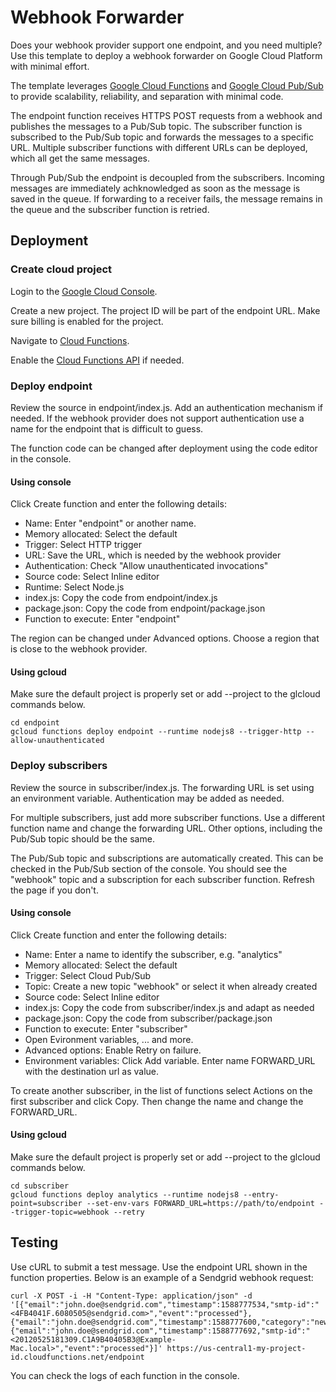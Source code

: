 # Webhook Forwarder

Does your webhook provider support one endpoint, and you need multiple? Use this template to deploy a webhook forwarder on Google Cloud Platform with minimal effort.

The template leverages [Google Cloud Functions](https://cloud.google.com/functions/docs/concepts/overview) and [Google Cloud Pub/Sub](https://cloud.google.com/pubsub/docs/overview) to provide scalability, reliability, and separation with minimal code.

The endpoint function receives HTTPS POST requests from a webhook and publishes the messages to a Pub/Sub topic. The subscriber function is subscribed to the Pub/Sub topic and forwards the messages to a specific URL. Multiple subscriber functions with different URLs can be deployed, which all get the same messages. 

Through Pub/Sub the endpoint is decoupled from the subscribers. Incoming messages are immediately achknowledged as soon as the message is saved in the queue. If forwarding to a receiver fails, the message remains in the queue and the subscriber function is retried. 

## Deployment

### Create cloud project

Login to the [Google Cloud Console](https://console.cloud.google.com/). 

Create a new project. The project ID will be part of the endpoint URL. Make sure billing is enabled for the project.

Navigate to [Cloud Functions](https://console.cloud.google.com/functions).

Enable the [Cloud Functions API](https://console.cloud.google.com/flows/enableapi?apiid=cloudfunctions) if needed.

### Deploy endpoint

Review the source in endpoint/index.js. Add an authentication mechanism if needed. If the webhook provider does not support authentication use a name for the endpoint that is difficult to guess.

The function code can be changed after deployment using the code editor in the console.

#### Using console

Click Create function and enter the following details:

* Name: Enter "endpoint" or another name.
* Memory allocated: Select the default
* Trigger: Select HTTP trigger
* URL: Save the URL, which is needed by the webhook provider
* Authentication: Check "Allow unauthenticated invocations"
* Source code: Select Inline editor
* Runtime: Select Node.js
* index.js: Copy the code from endpoint/index.js
* package.json: Copy the code from endpoint/package.json
* Function to execute: Enter "endpoint"

The region can be changed under Advanced options. Choose a region that is close to the webhook provider.

#### Using gcloud

Make sure the default project is properly set or add --project to the glcloud commands below.

    cd endpoint
    gcloud functions deploy endpoint --runtime nodejs8 --trigger-http --allow-unauthenticated

### Deploy subscribers

Review the source in subscriber/index.js. The forwarding URL is set using an environment variable. Authentication may be added as needed.

For multiple subscribers, just add more subscriber functions. Use a different function name and change the forwarding URL. Other options, including the Pub/Sub topic should be the same.

The Pub/Sub topic and subscriptions are automatically created. This can be checked in the Pub/Sub section of the console. You should see the "webhook" topic and a subscription for each subscriber function. Refresh the page if you don't.

#### Using console

Click Create function and enter the following details:

* Name: Enter a name to identify the subscriber, e.g. "analytics"
* Memory allocated: Select the default
* Trigger: Select Cloud Pub/Sub
* Topic: Create a new topic "webhook" or select it when already created
* Source code: Select Inline editor
* index.js: Copy the code from subscriber/index.js and adapt as needed
* package.json: Copy the code from subscriber/package.json
* Function to execute: Enter "subscriber"
* Open Evironment variables, ... and more. 
* Advanced options: Enable Retry on failure.
* Environment variables: Click Add variable. Enter name FORWARD_URL with the destination url as value. 

To create another subscriber, in the list of functions select Actions on the first subscriber and click Copy. Then change the name and change the FORWARD_URL.

#### Using gcloud

Make sure the default project is properly set or add --project to the glcloud commands below.

    cd subscriber
    gcloud functions deploy analytics --runtime nodejs8 --entry-point=subscriber --set-env-vars FORWARD_URL=https://path/to/endpoint --trigger-topic=webhook --retry

## Testing

Use cURL to submit a test message. Use the endpoint URL shown in the function properties. Below is an example of a Sendgrid webhook request:

    curl -X POST -i -H "Content-Type: application/json" -d '[{"email":"john.doe@sendgrid.com","timestamp":1588777534,"smtp-id":"<4FB4041F.6080505@sendgrid.com>","event":"processed"},{"email":"john.doe@sendgrid.com","timestamp":1588777600,"category":"newuser","event":"click","url":"https://sendgrid.com"},{"email":"john.doe@sendgrid.com","timestamp":1588777692,"smtp-id":"<20120525181309.C1A9B40405B3@Example-Mac.local>","event":"processed"}]' https://us-central1-my-project-id.cloudfunctions.net/endpoint 

You can check the logs of each function in the console.
